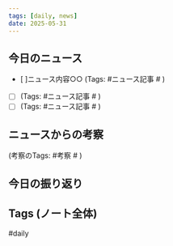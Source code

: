 ```yaml
---
tags: [daily, news]
date: 2025-05-31
---
```

## 今日のニュース
- [ ]ニュース内容○○ (Tags: #ニュース記事 # )
- [ ] (Tags: #ニュース記事 # )
- [ ] (Tags: #ニュース記事 # )

## ニュースからの考察
(考察のTags: #考察 # )

## 今日の振り返り

## Tags (ノート全体)
#daily 